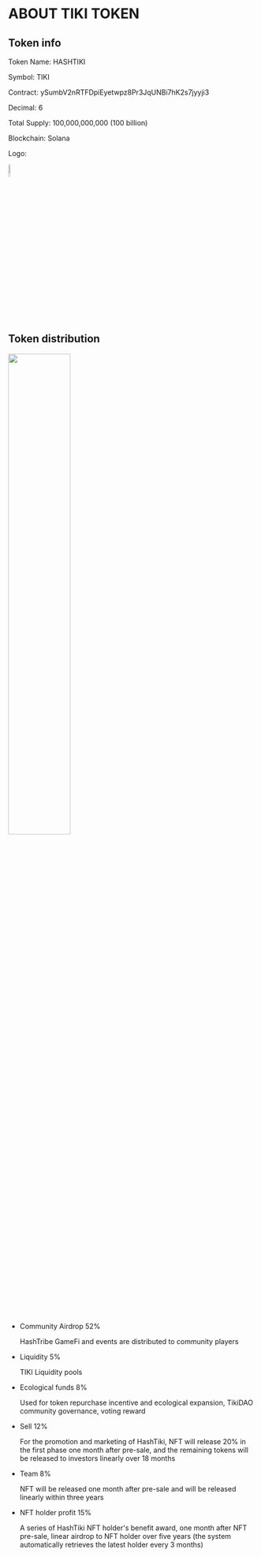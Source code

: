 # ABOUT TIKI TOKEN

## Token info

Token Name: HASHTIKI

Symbol: TIKI

Contract: ySumbV2nRTFDpiEyetwpz8Pr3JqUNBi7hK2s7jyyji3

Decimal: 6

Total Supply: 100,000,000,000 (100 billion) 

Blockchain: Solana

Logo: 

<div  align="left">    
<img src=https://ipfs.io/ipfs/QmPq97uixRNPmL8jQXgsopKWPCyd7ALFt2m6VtEwwyRXUi  width=8% />
</div>



## Token distribution
<div  align="left">    
<img src=https://ipfs.io/ipfs/QmXY9Ap7FjNBCSZpXyj9TFjRTeMNZFQbPhp13yKb2u9yBY  width=50% />
</div>





- Community Airdrop 52%

  HashTribe GameFi and events are distributed to community players



- Liquidity 5%

  TIKI Liquidity pools



- Ecological funds 8%

  Used for token repurchase incentive and ecological expansion, TikiDAO community governance, voting reward  



- Sell 12% 

  For the promotion and marketing of HashTiki, NFT will release 20% in the first phase one month after pre-sale, and the remaining tokens will be released to investors linearly over 18 months 



- Team 8%

  NFT will be released one month after pre-sale and will be released linearly within three years



- NFT holder profit 15%

  A series of HashTiki NFT holder's benefit award, one month after NFT pre-sale, linear airdrop to NFT holder over five years (the system automatically retrieves the latest holder every 3 months)

